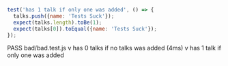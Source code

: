 ```javascript
test('has 1 talk if only one was added', () => {
  talks.push({name: 'Tests Suck'});
  expect(talks.length).toBe(1);
  expect(talks[0]).toEqual({name: 'Tests Suck'});
});
```
 PASS  bad/bad.test.js
  v has 0 talks if no talks was added (4ms)
  v has 1 talk if only one was added
